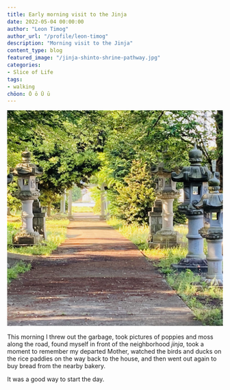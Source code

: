```yaml
---
title: Early morning visit to the Jinja
date: 2022-05-04 00:00:00
author: "Leon Timog"
author_url: "/profile/leon-timog"
description: "Morning visit to the Jinja"
content_type: blog
featured_image: "/jinja-shinto-shrine-pathway.jpg"
categories:
- Slice of Life
tags:
- walking
chōon: Ō ō Ū ū
---
```

![Pathway of a *jinja* (Shinto shrine) in Tsukuba, Japan](jinja-shinto-shrine-pathway.jpg "Pathway of a *jinja* (Shinto shrine) in Tsukuba, Japan, in the early morning sunshine.")

This morning I threw out the garbage, took pictures of poppies and moss along the road, found myself in front of the neighborhood *jinja*, took a moment to remember my departed Mother, watched the birds and ducks on the rice paddies on the way back to the house, and then went out again to buy bread from the nearby bakery.

It was a good way to start the day.
